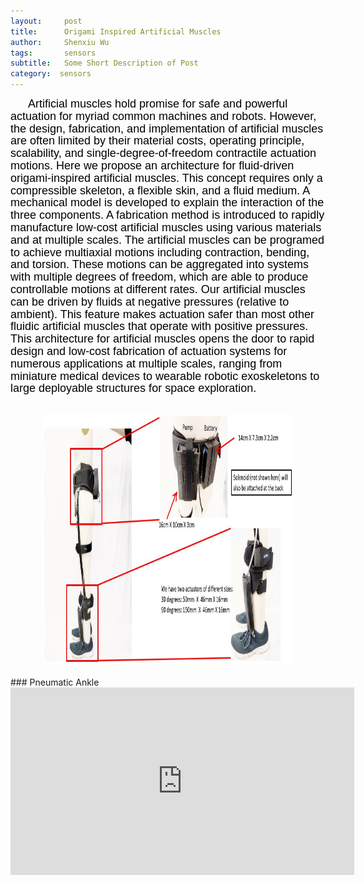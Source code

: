 ```yaml
---
layout:     post
title:      Origami Inspired Artificial Muscles
author:     Shenxiu Wu
tags: 		sensors
subtitle:  	Some Short Description of Post
category:  sensors
---
```

<!-- Start Writing Below in Markdown -->

<!--* TOC
{:toc}-->
<p style="text-indent:2em"><font face="Arial" color = "black" size="4" style="line-height: 1.1">
Artificial muscles hold promise for safe and powerful actuation for myriad common machines and robots. However, the design, fabrication, and implementation of artificial muscles are often limited by their material costs, operating principle, scalability, and single-degree-of-freedom contractile actuation motions. Here we propose an architecture for fluid-driven origami-inspired artificial muscles. This concept requires only a compressible skeleton, a flexible skin, and a fluid medium. A mechanical model is developed to explain the interaction of the three components. A fabrication method is introduced to rapidly manufacture low-cost artificial muscles using various materials and at multiple scales. The artificial muscles can be programed to achieve multiaxial motions including contraction, bending, and torsion. These motions can be aggregated into systems with multiple degrees of freedom, which are able to produce controllable motions at different rates. Our artificial muscles can be driven by fluids at negative pressures (relative to ambient). This feature makes actuation safer than most other fluidic artificial muscles that operate with positive pressures. This architecture for artificial muscles opens the door to rapid design and low-cost fabrication of actuation systems for numerous applications at multiple scales, ranging from miniature medical devices to wearable robotic exoskeletons to large deployable structures for space exploration.</font></p>
<br>

<div align="center"><img width="400" height="400" src="/images/toolbox/actuators/pneumatic_ankle.jpg"></div>



<!--<img align="right" src="/images/toolbox/sensors/IMU.jpg"/>-->
<!--An IMU is a specific type of sensor that measures angular rate-->

<!--<div align="center"><img width="150" height="150" src="/images/wireless IMU.jpg"></div>-->
<!--
![wireless IMU](/images/wireless IMU.jpg)
-->
<!--
<div style="text-align: center"> 
<img src="/images/wireless IMU.jpg"/> 
</div>
-->

<br>
### Pneumatic Ankle
<br>
<div align="center">
<iframe width="550" height="300"  src="https://www.youtube.com/embed/Tn1pUxPQPBk" frameborder="0" allow="autoplay; encrypted-media" allowfullscreen> </iframe>
</div>
<br><br>
<!--
Some of the information contained in this web site includes intellectual property covered by both issued and pending patent applications. It is intended solely for research, educational and scholarly purposes by not-for-profit research organizations. If you have interest in specific technologies for commercial applications, please contact us [here](/contact.html).
-->

